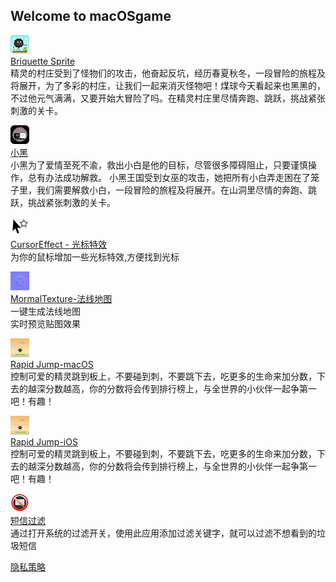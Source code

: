## Welcome to macOSgame  
![](./briquette-sprite/icon.png)  
[Briquette Sprite](./briquette-sprite/briquette-sprite)  
精灵的村庄受到了怪物们的攻击，他奋起反坑，经历春夏秋冬，一段冒险的旅程及将展开，为了多彩的村庄，让我们一起来消灭怪物吧！煤球今天看起来也黑黑的，不过他元气满满，又要开始大冒险了吗。在精灵村庄里尽情奔跑、跳跃，挑战紧张刺激的关卡。  

![](./super-sprite/icon.png)  
[小黑](./super-sprite/super-sprite)  
小黑为了爱情至死不渝，救出小白是他的目标，尽管很多障碍阻止，只要谨慎操作，总有办法成功解救。
小黑王国受到女巫的攻击，她把所有小白弄走困在了笼子里，我们需要解救小白，一段冒险的旅程及将展开。在山洞里尽情的奔跑、跳跃，挑战紧张刺激的关卡。

![](./cursor-effect/icon.png)  
[CursorEffect - 光标特效](./cursor-effect/cursor-effect)  
为你的鼠标增加一些光标特效,方便找到光标  

![](./normal-texture/icon.png)  
[MormalTexture-法线地图](./normal-texture/normal-texture)  
一键生成法线地图  
实时预览贴图效果

![](./rapid-jump-mac/icon.png)  
[Rapid Jump-macOS](./rapid-jump-mac/rapid-jump-mac)  
控制可爱的精灵跳到板上，不要碰到刺，不要跳下去，吃更多的生命来加分数，下去的越深分数越高，你的分数将会传到排行榜上，与全世界的小伙伴一起争第一吧！有趣！

![](./rapid-jump-ios/icon.png)  
[Rapid Jump-iOS](./rapid-jump-ios/rapid-jump-ios)  
控制可爱的精灵跳到板上，不要碰到刺，不要跳下去，吃更多的生命来加分数，下去的越深分数越高，你的分数将会传到排行榜上，与全世界的小伙伴一起争第一吧！有趣！

![](./message-filter/icon.png)  
[短信过滤](./message-filter/message-filter)  
通过打开系统的过滤开关，使用此应用添加过滤关键字，就可以过滤不想看到的垃圾短信

[隐私策略](./privacy-policy)